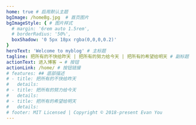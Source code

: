 ```yaml
---
home: true # 启用默认主题
bgImage: /homeBg.jpg  # 首页图片
bgImageStyle: { # 图片样式
  # margin: '6rem auto 1.5rem',
  # borderRadius: '50%',
  boxShadow: '0 5px 18px rgba(0,0,0,0.2)'
}
heroText: 'Welcome to myblog' # 主标题
tagline: 把所有的不快给昨天 | 把所有的努力给今天 | 把所有的希望给明天 # 副标题
actionText: 进入博客 → # 按钮
actionLink: /home/ # 按钮链接
# features: ## 底部描述
# - title: 把所有的不快给昨天
#   details: 
# - title: 把所有的努力给今天
#   details: 
# - title: 把所有的希望给明天
#   details: 
# footer: MIT Licensed | Copyright © 2018-present Evan You
---
```

